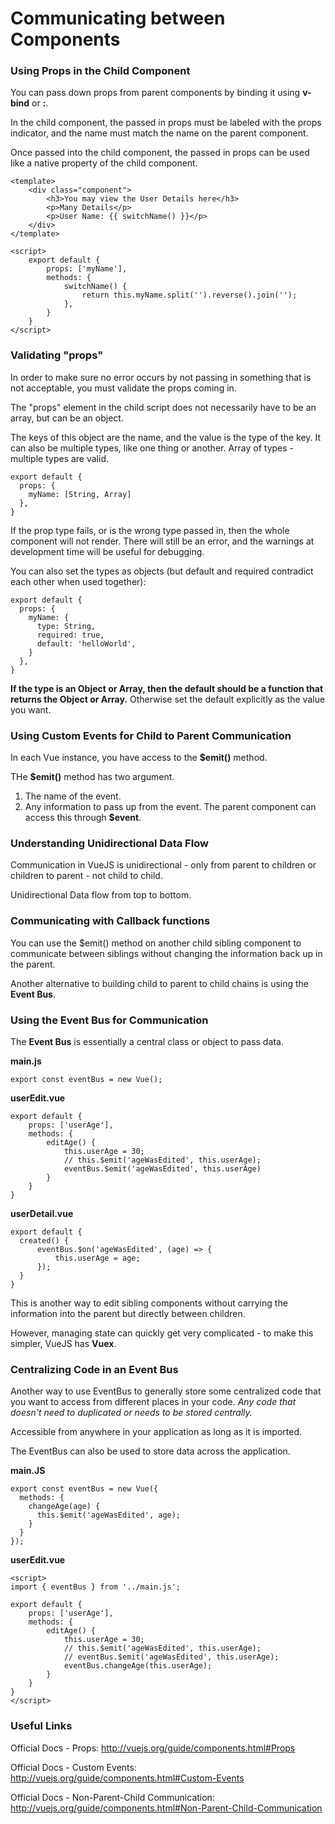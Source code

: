 # Communicating between Components

### Using Props in the Child Component

You can pass down props from parent components by binding it using **v-bind** or **:**.

In the child component, the passed in props must be labeled with the props indicator, and the name must match the name on the parent component.

Once passed into the child component, the passed in props can be used like a native property of the child component.

```
<template>
    <div class="component">
        <h3>You may view the User Details here</h3>
        <p>Many Details</p>
        <p>User Name: {{ switchName() }}</p>
    </div>
</template>

<script>
    export default {
        props: ['myName'],
        methods: {
            switchName() {
                return this.myName.split('').reverse().join('');
            },
        }
    }
</script>
```

### Validating "props"

In order to make sure no error occurs by not passing in something that is not acceptable, you must validate the props coming in.

The "props" element in the child script does not necessarily have to be an array, but can be an object.

The keys of this object are the name, and the value is the type of the key. It can also be multiple types, like one thing or another. Array of types - multiple types are valid.

```
export default {
  props: {
    myName: [String, Array]
  },
}
```

If the prop type fails, or is the wrong type passed in, then the whole component will not render. There will still be an error, and the warnings at development time will be useful for debugging.

You can also set the types as objects (but default and required contradict each other when used together):

```
export default {
  props: {
    myName: {
      type: String,
      required: true,
      default: 'helloWorld',
    }
  },
}
```

**If the type is an Object or Array, then the default should be a function that returns the Object or Array.** Otherwise set the default explicitly as the value you want.

### Using Custom Events for Child to Parent Communication

In each Vue instance, you have access to the **$emit()** method.

THe **$emit()** method has two argument.

1. The name of the event.
2. Any information to pass up from the event. The parent component can access this through **$event**.


### Understanding Unidirectional Data Flow

Communication in VueJS is unidirectional - only from parent to children or children to parent - not child to child.

Unidirectional Data flow from top to bottom.


### Communicating with Callback functions

You can use the $emit() method on another child sibling component to communicate between siblings without changing the information back up in the parent.

Another alternative to building child to parent to child chains is using the **Event Bus**.


### Using the Event Bus for Communication

The **Event Bus** is essentially a central class or object to pass data.

**main.js**
```
export const eventBus = new Vue();
```

**userEdit.vue**
```
export default {
    props: ['userAge'],
    methods: {
        editAge() {
            this.userAge = 30;
            // this.$emit('ageWasEdited', this.userAge);
            eventBus.$emit('ageWasEdited', this.userAge)
        }
    }
}
```

**userDetail.vue**
```
export default {
  created() {
      eventBus.$on('ageWasEdited', (age) => {
          this.userAge = age;
      });
  }
}
```

This is another way to edit sibling components without carrying the information into the parent but directly between children.

However, managing state can quickly get very complicated - to make this simpler, VueJS has **Vuex**.


### Centralizing Code in an Event Bus

Another way to use EventBus to generally store some centralized code that you want to access from different places in your code. *Any code that doesn't need to duplicated or needs to be stored centrally.*

Accessible from anywhere in your application as long as it is imported.

The EventBus can also be used to store data across the application.


**main.JS**
```
export const eventBus = new Vue({
  methods: {
    changeAge(age) {
      this.$emit('ageWasEdited', age);
    }
  }
});
```


**userEdit.vue**
```
<script>
import { eventBus } from '../main.js';

export default {
    props: ['userAge'],
    methods: {
        editAge() {
            this.userAge = 30;
            // this.$emit('ageWasEdited', this.userAge);
            // eventBus.$emit('ageWasEdited', this.userAge);
            eventBus.changeAge(this.userAge);
        }
    }
}
</script>
```


### Useful Links

Official Docs - Props: <a href="http://vuejs.org/guide/components.html#Props">http://vuejs.org/guide/components.html#Props</a>

Official Docs - Custom Events: <a href="http://vuejs.org/guide/components.html#Custom-Events">http://vuejs.org/guide/components.html#Custom-Events</a>

Official Docs - Non-Parent-Child Communication: <a href="http://vuejs.org/guide/components.html#Non-Parent-Child-Communication">http://vuejs.org/guide/components.html#Non-Parent-Child-Communication</a>